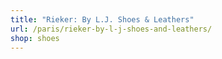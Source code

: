 ```yaml
---
title: "Rieker: By L.J. Shoes & Leathers"
url: /paris/rieker-by-l-j-shoes-and-leathers/
shop: shoes
---
```

